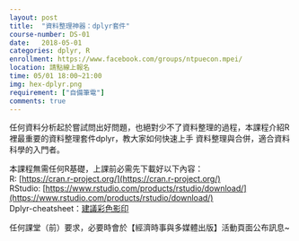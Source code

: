 ```yaml
---
layout: post  
title:  "資料整理神器：dplyr套件"  
course-number: DS-01  
date:   2018-05-01  
categories: dplyr, R  
enrollment: https://www.facebook.com/groups/ntpuecon.mpei/
location: 請點線上報名  
time: 05/01 18:00~21:00  
img: hex-dplyr.png
requirement: ["自備筆電"]  
comments: true  
---
```

任何資料分析起於嘗試問出好問題，也絕對少不了資料整理的過程，本課程介紹R裡最重要的資料整理套件dplyr，教大家如何快速上手
資料整理與合併，適合資料科學的入門者。

本課程無需任何R基礎，上課前必需先下載好以下內容：    
R: [https://cran.r-project.org/](https://cran.r-project.org/)  
RStudio: [https://www.rstudio.com/products/rstudio/download/](https://www.rstudio.com/products/rstudio/download/)   
Dplyr-cheatsheet：[建議彩色影印](https://www.rstudio.com/wp-content/uploads/2015/02/data-wrangling-cheatsheet.pdf)

任何課堂（前）要求，必要時會於【經濟時事與多媒體出版】活動頁面公布訊息~

